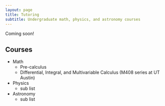 ```yaml
---
layout: page
title: Tutoring
subtitle: Undergraduate math, physics, and astronomy courses
---
```


Coming soon!

## Courses

* Math
  * Pre-calculus   
  * Differential, Integral, and Multivariable Calculus (M408 series at UT Austin)
* Physics
  * sub list
* Astronomy
  * sub list
